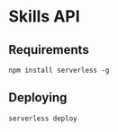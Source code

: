 # Skills API

## Requirements

```
npm install serverless -g
```

## Deploying

```
serverless deploy
```
